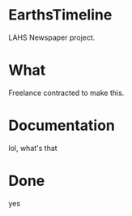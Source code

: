 # EarthsTimeline
LAHS Newspaper project.

# What
Freelance contracted to make this.

# Documentation
lol, what's that

# Done
yes
